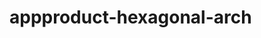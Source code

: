    # appproduct-hexagonal-arch                 
            
         
               
           
       
           
            
 
  
